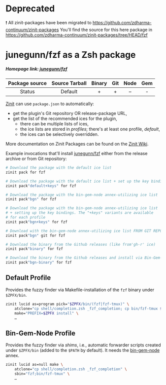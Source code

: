 # Deprecated

❗ All zinit-packages have been migrated to https://github.com/zdharma-continuum/zinit-packages
You'll find the source for this here package in https://github.com/zdharma-continuum/zinit-packages/tree/HEAD/fzf
# junegunn/fzf as a Zsh package

##### Homepage link: [junegunn/fzf](https://github.com/junegunn/fzf)

| Package source | Source Tarball | Binary | Git | Node | Gem |
| :------------: | :------------: | :----: | :-: | :--: | :-: |
|     Status     |    Default     |   +    |  +  |  –   |  -  |

[Zinit](https://github.com/zdharma-continuum/Zinit) can use `package.json` to
automatically:

- get the plugin's Git repository OR release-package URL,
- get the list of the recommended ices for the plugin,
  - there can be multiple lists of ices,
  - the ice lists are stored in *profiles*; there's at least one profile,
    *default*,
  - the ices can be selectively overridden.

More documentation on Zinit Packages can be found on the
[Zinit Wiki](https://zdharma-continuum.github.io/zinit/wiki/Zinit-Packages/).

Example invocations that'll install
[junegunn/fzf](https://github.com/junegunn/fzf) either from the release archive
or from Git repository:

```zsh
# Download the package with the default ice list
zinit pack for fzf

# Download the package with the default ice list + set up the key bindings
zinit pack"default+keys" for fzf

# Download the package with the bin-gem-node annex-utilizing ice list
zinit pack"bgn" for fzf

# Download the package with the bin-gem-node annex-utilizing ice list
# + setting up the key bindings. The "+keys" variants are available
# for each profile
zinit pack"bgn+keys" for fzf

# Download with the bin-gem-node annex-utilizing ice list FROM GIT REPOSITORY
zinit pack"bgn" git for fzf

# Download the binary from the Github releases (like from'gh-r' ice)
zinit pack"binary" for fzf

# Download the binary from the Github releases and install via Bin-Gem-Node shims
zinit pack"bgn-binary" for fzf
```

## Default Profile

Provides the fuzzy finder via Makefile-installation of the `fzf` binary under
`$ZPFX/bin`.

```zsh
zinit lucid as=program pick="$ZPFX/bin/(fzf|fzf-tmux)" \
    atclone="cp shell/completion.zsh _fzf_completion; cp bin/fzf-tmux $ZPFX/bin" \
    make="PREFIX=$ZPFX install" \
    …
```

## Bin-Gem-Node Profile

Provides the fuzzy finder via *shims*, i.e., automatic forwarder scripts created
under `$ZPFX/bin` (added to the `$PATH` by default). It needs the
[bin-gem-node](https://github.com/zinit-zsh/z-a-bin-gem-node) annex.

```zsh
zinit lucid as=null make \
    atclone="cp shell/completion.zsh _fzf_completion" \
    sbin="fzf;bin/fzf-tmux" \
    …
```

<!-- vim:set ft=markdown tw=80 fo+=an1 autoindent: -->
